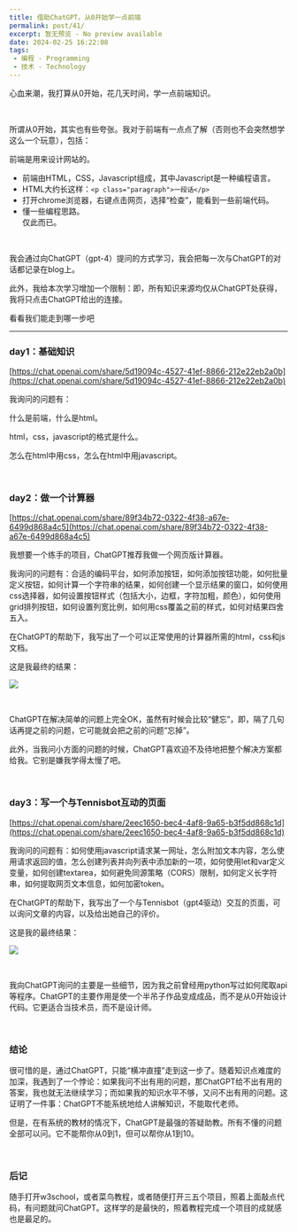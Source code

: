 ```yaml
---
title: 借助ChatGPT，从0开始学一点前端
permalink: post/41/
excerpt: 暂无预览 - No preview available
date: 2024-02-25 16:22:08
tags: 
 - 编程 - Programming
 - 技术 - Technology
---
```


心血来潮，我打算从0开始，花几天时间，学一点前端知识。

<p><br></p>

所谓从0开始，其实也有些夸张。我对于前端有一点点了解（否则也不会突然想学这么一个玩意），包括：

前端是用来设计网站的。  
 - 前端由HTML，CSS，Javascript组成，其中Javascript是一种编程语言。  
 - HTML大约长这样：```<p class="paragraph">一段话</p>```  
 - 打开chrome浏览器，右键点击网页，选择“检查”，能看到一些前端代码。  
 - 懂一些编程思路。  
仅此而已。

<p><br></p>

我会通过向ChatGPT（gpt-4）提问的方式学习，我会把每一次与ChatGPT的对话都记录在blog上。

此外，我给本次学习增加一个限制：即，所有知识来源均仅从ChatGPT处获得，我将只点击ChatGPT给出的连接。

看看我们能走到哪一步吧

---

### day1：基础知识

[https://chat.openai.com/share/5d19094c-4527-41ef-8866-212e22eb2a0b](https://chat.openai.com/share/5d19094c-4527-41ef-8866-212e22eb2a0b)

我询问的问题有：

什么是前端，什么是html。

html，css，javascript的格式是什么。

怎么在html中用css，怎么在html中用javascript。

<p><br></p>

### day2：做一个计算器

[https://chat.openai.com/share/89f34b72-0322-4f38-a67e-6499d868a4c5](https://chat.openai.com/share/89f34b72-0322-4f38-a67e-6499d868a4c5)

我想要一个练手的项目，ChatGPT推荐我做一个网页版计算器。

我询问的问题有：合适的编码平台，如何添加按钮，如何添加按钮功能，如何批量定义按钮，如何计算一个字符串的结果，如何创建一个显示结果的窗口，如何使用css选择器，如何设置按钮样式（包括大小，边框，字符加粗，颜色），如何使用grid排列按钮，如何设置列宽比例，如何用css覆盖之前的样式，如何对结果四舍五入。

在ChatGPT的帮助下，我写出了一个可以正常使用的计算器所需的html，css和js文档。

这是我最终的结果：

![](1.png)

<p><br></p>

ChatGPT在解决简单的问题上完全OK，虽然有时候会比较“健忘”，即，隔了几句话再提之前的问题，它可能就会把之前的问题“忘掉”。

此外，当我问小方面的问题的时候，ChatGPT喜欢迫不及待地把整个解决方案都给我。它别是嫌我学得太慢了吧。

<p><br></p>

### day3：写一个与Tennisbot互动的页面

[https://chat.openai.com/share/2eec1650-bec4-4af8-9a65-b3f5dd868c1d](https://chat.openai.com/share/2eec1650-bec4-4af8-9a65-b3f5dd868c1d)

我询问的问题有：如何使用javascript请求某一网址，怎么附加文本内容，怎么使用请求返回的值，怎么创建列表并向列表中添加新的一项，如何使用let和var定义变量，如何创建textarea，如何避免同源策略（CORS）限制，如何定义长字符串，如何提取网页文本信息，如何加密token。

在ChatGPT的帮助下，我写出了一个与Tennisbot（gpt4驱动）交互的页面，可以询问文章的内容，以及给出她自己的评价。

这是我的最终结果：

![](2.png)

<p><br></p>

我向ChatGPT询问的主要是一些细节，因为我之前曾经用python写过如何爬取api等程序。ChatGPT的主要作用是使一个半吊子作品变成成品，而不是从0开始设计代码。它更适合当技术员，而不是设计师。

<p><br></p>

### 结论

很可惜的是，通过ChatGPT，只能“横冲直撞”走到这一步了。随着知识点难度的加深，我遇到了一个悖论：如果我问不出有用的问题，那ChatGPT给不出有用的答案，我也就无法继续学习；而如果我的知识水平不够，又问不出有用的问题。这证明了一件事：ChatGPT不能系统地给人讲解知识，不能取代老师。

但是，在有系统的教材的情况下，ChatGPT是最强的答疑助教。所有不懂的问题全部可以问。它不能帮你从0到1，但可以帮你从1到10。

<p><br></p>

### 后记

随手打开w3school，或者菜鸟教程，或者随便打开三五个项目，照着上面敲点代码，有问题就问ChatGPT。这样学的是最快的，照着教程完成一个项目的成就感也是最足的。